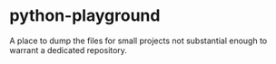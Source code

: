# python-playground
A place to dump the files for small projects not substantial enough to warrant a dedicated repository.
